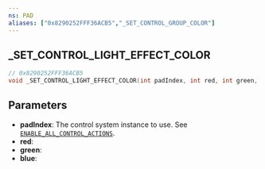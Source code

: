 ```yaml
---
ns: PAD
aliases: ["0x8290252FFF36ACB5","_SET_CONTROL_GROUP_COLOR"]
---
```

## _SET_CONTROL_LIGHT_EFFECT_COLOR

```c
// 0x8290252FFF36ACB5
void _SET_CONTROL_LIGHT_EFFECT_COLOR(int padIndex, int red, int green, int blue);
```

## Parameters
* **padIndex**: The control system instance to use. See [`ENABLE_ALL_CONTROL_ACTIONS`](#_0xA5FFE9B05F199DE7).
* **red**: 
* **green**: 
* **blue**: 


